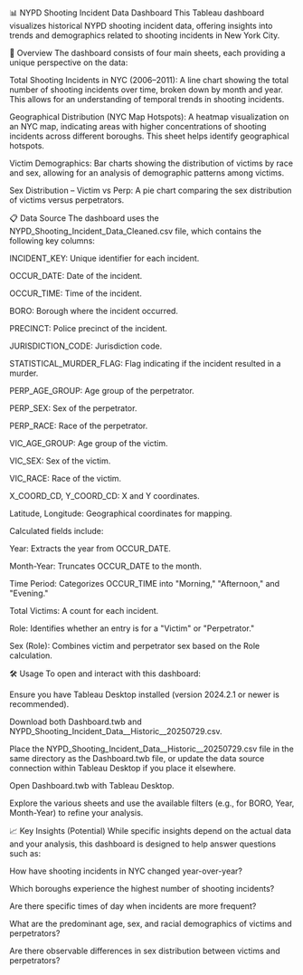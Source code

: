 📊 NYPD Shooting Incident Data Dashboard
This Tableau dashboard visualizes historical NYPD shooting incident data, offering insights into trends and demographics related to shooting incidents in New York City.

🚀 Overview
The dashboard consists of four main sheets, each providing a unique perspective on the data:

Total Shooting Incidents in NYC (2006–2011): A line chart showing the total number of shooting incidents over time, broken down by month and year. This allows for an understanding of temporal trends in shooting incidents.

Geographical Distribution (NYC Map Hotspots): A heatmap visualization on an NYC map, indicating areas with higher concentrations of shooting incidents across different boroughs. This sheet helps identify geographical hotspots.

Victim Demographics: Bar charts showing the distribution of victims by race and sex, allowing for an analysis of demographic patterns among victims.

Sex Distribution – Victim vs Perp: A pie chart comparing the sex distribution of victims versus perpetrators.

📋 Data Source
The dashboard uses the NYPD_Shooting_Incident_Data_Cleaned.csv file, which contains the following key columns:

INCIDENT_KEY: Unique identifier for each incident.

OCCUR_DATE: Date of the incident.

OCCUR_TIME: Time of the incident.

BORO: Borough where the incident occurred.

PRECINCT: Police precinct of the incident.

JURISDICTION_CODE: Jurisdiction code.

STATISTICAL_MURDER_FLAG: Flag indicating if the incident resulted in a murder.

PERP_AGE_GROUP: Age group of the perpetrator.

PERP_SEX: Sex of the perpetrator.

PERP_RACE: Race of the perpetrator.

VIC_AGE_GROUP: Age group of the victim.

VIC_SEX: Sex of the victim.

VIC_RACE: Race of the victim.

X_COORD_CD, Y_COORD_CD: X and Y coordinates.

Latitude, Longitude: Geographical coordinates for mapping.

Calculated fields include:

Year: Extracts the year from OCCUR_DATE.

Month-Year: Truncates OCCUR_DATE to the month.

Time Period: Categorizes OCCUR_TIME into "Morning," "Afternoon," and "Evening."

Total Victims: A count for each incident.

Role: Identifies whether an entry is for a "Victim" or "Perpetrator."

Sex (Role): Combines victim and perpetrator sex based on the Role calculation.

🛠️ Usage
To open and interact with this dashboard:

Ensure you have Tableau Desktop installed (version 2024.2.1 or newer is recommended).

Download both Dashboard.twb and NYPD_Shooting_Incident_Data__Historic__20250729.csv.

Place the NYPD_Shooting_Incident_Data__Historic__20250729.csv file in the same directory as the Dashboard.twb file, or update the data source connection within Tableau Desktop if you place it elsewhere.

Open Dashboard.twb with Tableau Desktop.

Explore the various sheets and use the available filters (e.g., for BORO, Year, Month-Year) to refine your analysis.

📈 Key Insights (Potential)
While specific insights depend on the actual data and your analysis, this dashboard is designed to help answer questions such as:

How have shooting incidents in NYC changed year-over-year?

Which boroughs experience the highest number of shooting incidents?

Are there specific times of day when incidents are more frequent?

What are the predominant age, sex, and racial demographics of victims and perpetrators?

Are there observable differences in sex distribution between victims and perpetrators?
